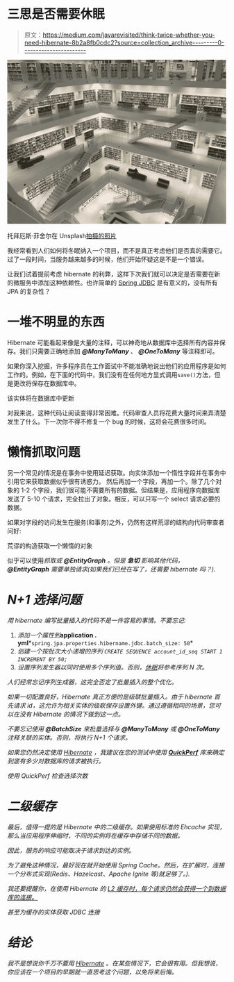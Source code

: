 # 三思是否需要休眠

> 原文：<https://medium.com/javarevisited/think-twice-whether-you-need-hibernate-8b2a8fb0cdc2?source=collection_archive---------0----------------------->

![](img/b406039021832860766758f231412057.png)

托拜厄斯·菲舍尔在 Unsplash[拍摄的照片](https://unsplash.com?utm_source=medium&utm_medium=referral)

我经常看到人们如何将冬眠纳入一个项目，而不是真正考虑他们是否真的需要它。过了一段时间，当服务越来越多的时候，他们开始怀疑这是不是一个错误。

让我们试着提前考虑 hibernate 的利弊，这样下次我们就可以决定是否需要在新的微服务中添加这种依赖性。也许简单的 [Spring JDBC](/javarevisited/top-10-free-courses-to-learn-spring-framework-for-java-developers-639db9348d25) 是有意义的，没有所有 JPA 的复杂性？

# 一堆不明显的东西

Hibernate 可能看起来像是大量的注释，可以神奇地从数据库中选择所有内容并保存。我们只需要正确地添加 ***@ManyToMany*** 、 ***@OneToMany*** 等注释即可。

如果你深入挖掘，许多程序员在工作面试中不能准确地说出他们的应用程序是如何工作的。例如，在下面的代码中，我们没有在任何地方显式调用`save()`方法，但是更改将保存在数据库中。

该实体将在数据库中更新

对我来说，这种代码让阅读变得非常困难。代码审查人员将花费大量时间来弄清楚发生了什么。下一次你不得不修复一个 bug 的时候，这将会花费很多时间。

# 懒惰抓取问题

另一个常见的情况是在事务中使用延迟获取。向实体添加一个惰性字段并在事务中引用它来获取数据似乎很有诱惑力。
然后再加一个字段，再加一个。除了几个对象的 1-2 个字段，我们很可能不需要所有的数据。但结果是，应用程序向数据库发送了 5-10 个请求，完全拉出了对象。相反，可以只写一个 select 请求必要的数据。

如果对字段的访问发生在服务(和事务)之外，仍然有这样荒谬的结构向代码审查者问好:

荒谬的构造获取一个懒惰的对象

似乎可以使用*抓取或 ***@EntityGraph*** 。但是 ***急切*** 影响其他代码， ***@EntityGraph*** 需要单独请求(如果我们已经在写了，还需要 hibernate 吗？).*

# *N+1 选择问题*

*用 hibernate 编写批量插入的代码不是一件容易的事情。不要忘记:*

1.  *添加一个属性到***application . yml***`spring.jpa.properties.hibername.jdbc.batch_size: 50`*
2.  *创建一个按批次大小递增的序列
    `CREATE SEQUENCE account_id_seq START 1 INCREMENT BY 50;`*
3.  *设置序列发生器以同时使用多个序列值。否则，[休眠](/javarevisited/top-5-hibernate-online-training-courses-for-beginners-and-advance-java-programmers-469460596b2b)将参考序列 N 次。*

*人们经常忘记序列生成器，这完全否定了批量插入的整个优化。*

*如果一切配置良好，Hibernate 真正方便的是级联批量插入。由于 hibernate 首先请求 id，这允许为相关实体的级联保存设置外键。通过遵循相同的场景，您可以在没有 Hibernate 的情况下做到这一点。*

*不要忘记使用 ***@BatchSize*** 来批量选择与 ***@ManyToMany*** 或 ***@OneToMany*** 注释关联的实体。否则，将执行 N+1 个请求。*

*如果您仍然决定使用 [Hibernate](/javarevisited/top-5-books-to-learn-hibernate-for-java-developers-b2cb4b16ccd6) ，我建议在您的测试中使用 [**QuickPerf**](https://github.com/quick-perf/quickperf) 库来确定到底有多少对数据库的请求被执行。*

*使用 QuickPerf 检查选择次数*

# *二级缓存*

*最后，值得一提的是 Hibernate 中的二级缓存。如果使用标准的 Ehcache 实现，那么当应用程序伸缩时，不同的实例将在缓存中存储不同的数据。*

*因此，服务的响应可能取决于请求到达的实例。*

*为了避免这种情况，最好现在就开始使用 Spring Cache。然后，在扩展时，连接一个分布式实现(Redis、Hazelcast、Apache Ignite 等)就足够了。).*

*我还要提醒你，在使用 Hibernate 的 [L2 缓存时，每个请求仍然会获得一个到数据库的连接。](https://javarevisited.blogspot.com/2017/03/difference-between-first-and-second-level-cache-in-Hibernate.html)*

*甚至为缓存的实体获取 JDBC 连接*

# *结论*

*我不是想说你千万不要用 [Hibernate](https://www.java67.com/2016/02/top-20-hibernate-interview-questions.html) 。在某些情况下，它会很有用。但我想说，你应该在一个项目的早期就一直思考这个问题，以免将来后悔。*